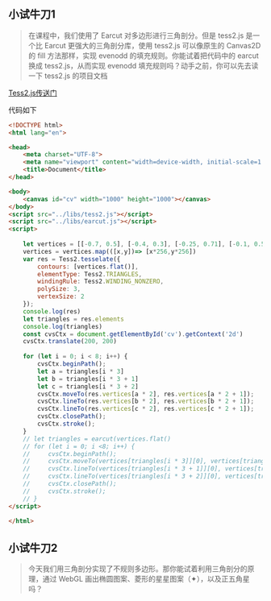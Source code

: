 ## 小试牛刀1
> 在课程中，我们使用了 Earcut 对多边形进行三角剖分。但是 tess2.js 是一个比 Earcut 更强大的三角剖分库，使用 tess2.js 可以像原生的 Canvas2D 的 fill 方法那样，实现 evenodd 的填充规则。你能试着把代码中的 earcut 换成 tess2.js，从而实现 evenodd 填充规则吗？动手之前，你可以先去读一下 tess2.js 的项目文档

[Tess2.js传送门](https://github.com/memononen/tess2.js)

代码如下
```html
<!DOCTYPE html>
<html lang="en">

<head>
    <meta charset="UTF-8">
    <meta name="viewport" content="width=device-width, initial-scale=1.0">
    <title>Document</title>
</head>

<body>
    <canvas id="cv" width="1000" height="1000"></canvas>
</body>
<script src="../libs/tess2.js"></script>
<script src="../libs/earcut.js"></script>
<script>
    
    let vertices = [[-0.7, 0.5], [-0.4, 0.3], [-0.25, 0.71], [-0.1, 0.56], [-0.1, 0.13], [0.4, 0.21], [0, -0.6], [-0.3, -0.3], [-0.6, -0.3], [-0.45, 0.0]];
    vertices = vertices.map(([x,y])=> [x*256,y*256])
    var res = Tess2.tesselate({
        contours: [vertices.flat()],
        elementType: Tess2.TRIANGLES,
        windingRule: Tess2.WINDING_NONZERO,
        polySize: 3,
        vertexSize: 2
    });
    console.log(res)
    let triangles = res.elements
    console.log(triangles)
    const cvsCtx = document.getElementById('cv').getContext('2d')
    cvsCtx.translate(200, 200)
    
    for (let i = 0; i < 8; i++) {
        cvsCtx.beginPath();
        let a = triangles[i * 3]
        let b = triangles[i * 3 + 1]
        let c = triangles[i * 3 + 2]
        cvsCtx.moveTo(res.vertices[a * 2], res.vertices[a * 2 + 1]);
        cvsCtx.lineTo(res.vertices[b * 2], res.vertices[b * 2 + 1]);
        cvsCtx.lineTo(res.vertices[c * 2], res.vertices[c * 2 + 1]);
        cvsCtx.closePath();
        cvsCtx.stroke();
    }
    // let triangles = earcut(vertices.flat()
    // for (let i = 0; i <8; i++) {
    //     cvsCtx.beginPath();
    //     cvsCtx.moveTo(vertices[triangles[i * 3]][0], vertices[triangles[i * 3]][1]);
    //     cvsCtx.lineTo(vertices[triangles[i * 3 + 1]][0], vertices[triangles[i * 3 + 1]][1]);
    //     cvsCtx.lineTo(vertices[triangles[i * 3 + 2]][0], vertices[triangles[i * 3 + 1]][1]);
    //     cvsCtx.closePath();
    //     cvsCtx.stroke();
    // }
</script>

</html>
```

## 小试牛刀2
> 今天我们用三角剖分实现了不规则多边形。那你能试着利用三角剖分的原理，通过 WebGL 画出椭圆图案、菱形的星星图案（✦），以及正五角星吗？

